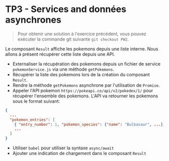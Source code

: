 # TP3 - Services and données asynchrones

> Pour obtenir une solution à l'exercice précédent, vous pouvez exécuter la commande git suivante `git checkout PW2`.

Le composant `Result` affiche les pokemons depuis une liste interne. Nous allons à présent récupérer cette liste depuis une API.

- Externaliser la récupération des pokemons depuis un fichier de service `pokemonService.js` via une méthode `getPokemons`.
- Récupérer la liste des pokemons lors de la création du composant `Result`.
- Rendre la méthode `getPokemons` asynchrone par l'utilisation de `Promise`.
- Appeler l'API pokemon `https://pokeapi.co/api/v2/pokedex/1/` pour récupérer l'ensemble des pokemons. L'API va retourner les pokemons sous le format suivant:

```json
{
  ...
  "pokemon_entries": [
    { "entry_number": 1, "pokemon_species": {"name": "Bulbasaur", ...}, ...},
    ...
  ]
}
```

- Utiliser `babel` pour utiliser la syntaxe `async/await`
- Ajouter une indication de chargement dans le composant `Result`
